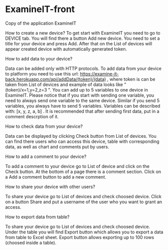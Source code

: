 # ExamineIT-front

Copy of the application ExamineIT

How to create a new device?
To get start with ExamineIT you need to go to DEVICE tab. You will find there a button Add new device. You need to set a title for your device and press Add. After that on the List of devices will appear created device with automatically generated token.

How to add data to your device?

Data can be added only with HTTP protocols. To add data from your device to platform you need to use this url:
https://examine-it-back.herokuapp.com/api/addData/(token)/(data) ,
where token is can be taken from List of devices and example of data looks like "(token)/x=1,y=2,z=3 ". You can add up to 5 variables to one device in ExamineIT. Please notice that if you start with sending one variable, you need to always send one variable to the same device. Similar if you send 5 variables, you always have to send 5 variables. Variables can be described with: [x, y, z, a, b] . It is recommended that after sending first data, put in a comment descrption of it.

How to check data from your device?

Data can be displayed by clicking Check button from List of devices. You can find there users who can access this device, table with corresponding data, as well as chart and comments put by users.

How to add a comment to your device?

To add a comment to your device go to List of device and click on the Check button. At the bottom of a page there is a comment section. Click on a Add a comment button to add a new comment.

How to share your device with other users?

To share your device go to List of devices and check choosed device. Click on a button Share and put a username of the user who you want to grant an access.

How to export data from table?

To share your device go to List of devices and check choosed device. Under the table you will find Export button which allows you to export a data from table to Excel sheet. Export button allows exporting up to 100 rows (choosed inside a table).
